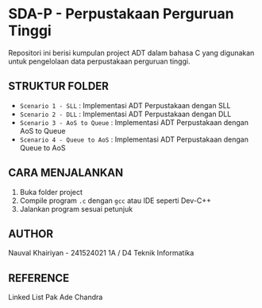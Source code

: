 # SDA-P - Perpustakaan Perguruan Tinggi
Repositori ini berisi kumpulan project ADT dalam bahasa C yang digunakan untuk pengelolaan data perpustakaan perguruan tinggi.

## STRUKTUR FOLDER
- `Scenario 1 - SLL` : Implementasi ADT Perpustakaan dengan SLL
- `Scenario 2 - DLL` : Implementasi ADT Perpustakaan dengan DLL
- `Scenario 3 - AoS to Queue` : Implementasi ADT Perpustakaan dengan AoS to Queue
- `Scenario 4 - Queue to AoS` : Implementasi ADT Perpustakaan dengan Queue to AoS

## CARA MENJALANKAN
1. Buka folder project
2. Compile program `.c` dengan `gcc` atau IDE seperti Dev-C++
3. Jalankan program sesuai petunjuk

## AUTHOR
Nauval Khairiyan - 241524021
1A / D4 Teknik Informatika

## REFERENCE
Linked List Pak Ade Chandra
